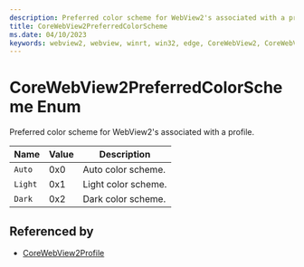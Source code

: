 ```yaml
---
description: Preferred color scheme for WebView2's associated with a profile.
title: CoreWebView2PreferredColorScheme
ms.date: 04/10/2023
keywords: webview2, webview, winrt, win32, edge, CoreWebView2, CoreWebView2Controller, browser control, edge html, CoreWebView2PreferredColorScheme
---
```


# CoreWebView2PreferredColorScheme Enum

Preferred color scheme for WebView2's associated with a profile.

| Name |  Value | Description |
|--|--|--|
|`Auto` | 0x0  |  Auto color scheme.|
|`Light` | 0x1  |  Light color scheme.|
|`Dark` | 0x2  |  Dark color scheme.|


## Referenced by

- [CoreWebView2Profile](corewebview2profile.md)
